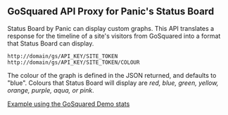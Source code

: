 ## GoSquared API Proxy for Panic's Status Board

Status Board by Panic can display custom graphs. This API translates a response for the timeline of a site's visitors from GoSquared into a format that Status Board can display.

```
http://domain/gs/API_KEY/SITE_TOKEN
http://domain/gs/API_KEY/SITE_TOKEN/COLOUR
```

The colour of the graph is defined in the JSON returned, and defaults to "blue". Colours that Status Board will display are *red, blue, green, yellow, orange, purple, aqua, or pink*.

[Example using the GoSquared Demo stats](http://statusboard.danpalmer.me/gs/demo/GSN-181546-E)

